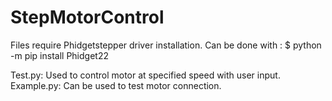 # StepMotorControl

Files require Phidgetstepper driver installation. Can be done with :
$ python -m pip install Phidget22

Test.py: Used to control motor at specified speed with user input.
Example.py: Can be used to test motor connection. 
